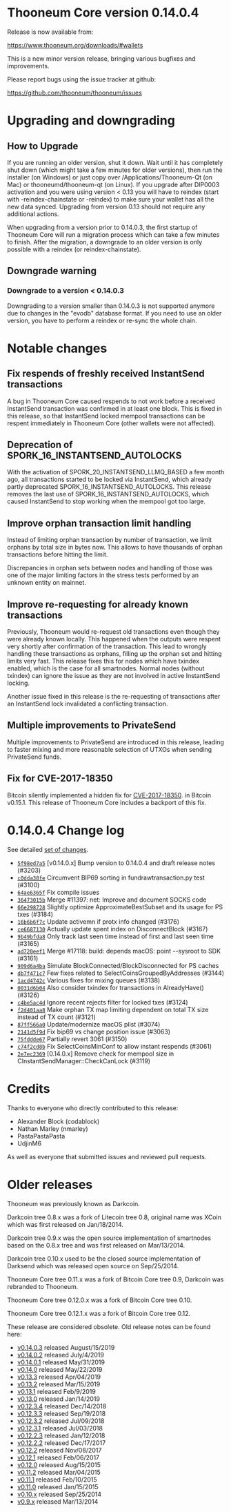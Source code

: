Thooneum Core version 0.14.0.4
==========================

Release is now available from:

  <https://www.thooneum.org/downloads/#wallets>

This is a new minor version release, bringing various bugfixes and improvements.

Please report bugs using the issue tracker at github:

  <https://github.com/thooneum/thooneum/issues>


Upgrading and downgrading
=========================

How to Upgrade
--------------

If you are running an older version, shut it down. Wait until it has completely
shut down (which might take a few minutes for older versions), then run the
installer (on Windows) or just copy over /Applications/Thooneum-Qt (on Mac) or
thooneumd/thooneum-qt (on Linux). If you upgrade after DIP0003 activation and you were
using version < 0.13 you will have to reindex (start with -reindex-chainstate
or -reindex) to make sure your wallet has all the new data synced. Upgrading from
version 0.13 should not require any additional actions.

When upgrading from a version prior to 0.14.0.3, the
first startup of Thooneum Core will run a migration process which can take a few minutes
to finish. After the migration, a downgrade to an older version is only possible with
a reindex (or reindex-chainstate).

Downgrade warning
-----------------

### Downgrade to a version < 0.14.0.3

Downgrading to a version smaller than 0.14.0.3 is not supported anymore due to changes
in the "evodb" database format. If you need to use an older version, you have to perform
a reindex or re-sync the whole chain.

Notable changes
===============

Fix respends of freshly received InstantSend transactions
---------------------------------------------------------

A bug in Thooneum Core caused respends to not work before a received InstantSend transaction was confirmed in at least
one block. This is fixed in this release, so that InstantSend locked mempool transactions can be
respent immediately in Thooneum Core (other wallets were not affected).

Deprecation of SPORK_16_INSTANTSEND_AUTOLOCKS
---------------------------------------------

With the activation of SPORK_20_INSTANTSEND_LLMQ_BASED a few month ago, all transactions started to be locked via
InstantSend, which already partly deprecated SPORK_16_INSTANTSEND_AUTOLOCKS. This release removes the last use
of SPORK_16_INSTANTSEND_AUTOLOCKS, which caused InstantSend to stop working when the mempool got too large.

Improve orphan transaction limit handling
-----------------------------------------

Instead of limiting orphan transaction by number of transaction, we limit orphans by total size in bytes
now. This allows to have thousands of orphan transactions before hitting the limit.

Discrepancies in orphan sets between nodes and handling of those was one of the major limiting factors in
the stress tests performed by an unknown entity on mainnet.

Improve re-requesting for already known transactions
----------------------------------------------------

Previously, Thooneum would re-request old transactions even though they were already known locally. This
happened when the outputs were respent very shortly after confirmation of the transaction. This lead to
wrongly handling these transactions as orphans, filling up the orphan set and hitting limits very fast.
This release fixes this for nodes which have txindex enabled, which is the case for all smartnodes. Normal
nodes (without txindex) can ignore the issue as they are not involved in active InstantSend locking.

Another issue fixed in this release is the re-requesting of transactions after an InstantSend lock invalidated
a conflicting transaction.

Multiple improvements to PrivateSend
------------------------------------

Multiple improvements to PrivateSend are introduced in this release, leading to faster mixing and more
reasonable selection of UTXOs when sending PrivateSend funds.

Fix for CVE-2017-18350
----------------------

Bitcoin silently implemented a hidden fix for [CVE-2017-18350](https://lists.linuxfoundation.org/pipermail/bitcoin-dev/2019-November/017453.html).
in Bitcoin v0.15.1. This release of Thooneum Core includes a backport of this fix.


0.14.0.4 Change log
===================

See detailed [set of changes](https://github.com/thooneum/thooneum/compare/v0.14.0.3...thooneum:v0.14.0.4).

- [`5f98ed7a5`](https://github.com/thooneum/thooneum/commit/5f98ed7a5) [v0.14.0.x] Bump version to 0.14.0.4 and draft release notes (#3203)
- [`c0dda38fe`](https://github.com/thooneum/thooneum/commit/c0dda38fe) Circumvent BIP69 sorting in fundrawtransaction.py test (#3100)
- [`64ae6365f`](https://github.com/thooneum/thooneum/commit/64ae6365f) Fix compile issues
- [`36473015b`](https://github.com/thooneum/thooneum/commit/36473015b) Merge #11397: net: Improve and document SOCKS code
- [`66e298728`](https://github.com/thooneum/thooneum/commit/66e298728) Slightly optimize ApproximateBestSubset and its usage for PS txes (#3184)
- [`16b6b6f7c`](https://github.com/thooneum/thooneum/commit/16b6b6f7c) Update activemn if protx info changed (#3176)
- [`ce6687130`](https://github.com/thooneum/thooneum/commit/ce6687130) Actually update spent index on DisconnectBlock (#3167)
- [`9b49bfda8`](https://github.com/thooneum/thooneum/commit/9b49bfda8) Only track last seen time instead of first and last seen time (#3165)
- [`ad720eef1`](https://github.com/thooneum/thooneum/commit/ad720eef1) Merge #17118: build: depends macOS: point --sysroot to SDK (#3161)
- [`909d6a4ba`](https://github.com/thooneum/thooneum/commit/909d6a4ba) Simulate BlockConnected/BlockDisconnected for PS caches
- [`db7f471c7`](https://github.com/thooneum/thooneum/commit/db7f471c7) Few fixes related to SelectCoinsGroupedByAddresses (#3144)
- [`1acd4742c`](https://github.com/thooneum/thooneum/commit/1acd4742c) Various fixes for mixing queues (#3138)
- [`0031d6b04`](https://github.com/thooneum/thooneum/commit/0031d6b04) Also consider txindex for transactions in AlreadyHave() (#3126)
- [`c4be5ac4d`](https://github.com/thooneum/thooneum/commit/c4be5ac4d) Ignore recent rejects filter for locked txes (#3124)
- [`f2d401aa8`](https://github.com/thooneum/thooneum/commit/f2d401aa8) Make orphan TX map limiting dependent on total TX size instead of TX count (#3121)
- [`87ff566a0`](https://github.com/thooneum/thooneum/commit/87ff566a0) Update/modernize macOS plist (#3074)
- [`2141d5f9d`](https://github.com/thooneum/thooneum/commit/2141d5f9d) Fix bip69 vs change position issue (#3063)
- [`75fddde67`](https://github.com/thooneum/thooneum/commit/75fddde67) Partially revert 3061 (#3150)
- [`c74f2cd8b`](https://github.com/thooneum/thooneum/commit/c74f2cd8b) Fix SelectCoinsMinConf to allow instant respends (#3061)
- [`2e7ec2369`](https://github.com/thooneum/thooneum/commit/2e7ec2369) [0.14.0.x] Remove check for mempool size in CInstantSendManager::CheckCanLock (#3119)

Credits
=======

Thanks to everyone who directly contributed to this release:

- Alexander Block (codablock)
- Nathan Marley (nmarley)
- PastaPastaPasta
- UdjinM6

As well as everyone that submitted issues and reviewed pull requests.

Older releases
==============

Thooneum was previously known as Darkcoin.

Darkcoin tree 0.8.x was a fork of Litecoin tree 0.8, original name was XCoin
which was first released on Jan/18/2014.

Darkcoin tree 0.9.x was the open source implementation of smartnodes based on
the 0.8.x tree and was first released on Mar/13/2014.

Darkcoin tree 0.10.x used to be the closed source implementation of Darksend
which was released open source on Sep/25/2014.

Thooneum Core tree 0.11.x was a fork of Bitcoin Core tree 0.9,
Darkcoin was rebranded to Thooneum.

Thooneum Core tree 0.12.0.x was a fork of Bitcoin Core tree 0.10.

Thooneum Core tree 0.12.1.x was a fork of Bitcoin Core tree 0.12.

These release are considered obsolete. Old release notes can be found here:

- [v0.14.0.3](https://github.com/thooneum/thooneum/blob/master/doc/release-notes/thooneum/release-notes-0.14.0.3.md) released August/15/2019
- [v0.14.0.2](https://github.com/thooneum/thooneum/blob/master/doc/release-notes/thooneum/release-notes-0.14.0.2.md) released July/4/2019
- [v0.14.0.1](https://github.com/thooneum/thooneum/blob/master/doc/release-notes/thooneum/release-notes-0.14.0.1.md) released May/31/2019
- [v0.14.0](https://github.com/thooneum/thooneum/blob/master/doc/release-notes/thooneum/release-notes-0.14.0.md) released May/22/2019
- [v0.13.3](https://github.com/thooneum/thooneum/blob/master/doc/release-notes/thooneum/release-notes-0.13.3.md) released Apr/04/2019
- [v0.13.2](https://github.com/thooneum/thooneum/blob/master/doc/release-notes/thooneum/release-notes-0.13.2.md) released Mar/15/2019
- [v0.13.1](https://github.com/thooneum/thooneum/blob/master/doc/release-notes/thooneum/release-notes-0.13.1.md) released Feb/9/2019
- [v0.13.0](https://github.com/thooneum/thooneum/blob/master/doc/release-notes/thooneum/release-notes-0.13.0.md) released Jan/14/2019
- [v0.12.3.4](https://github.com/thooneum/thooneum/blob/master/doc/release-notes/thooneum/release-notes-0.12.3.4.md) released Dec/14/2018
- [v0.12.3.3](https://github.com/thooneum/thooneum/blob/master/doc/release-notes/thooneum/release-notes-0.12.3.3.md) released Sep/19/2018
- [v0.12.3.2](https://github.com/thooneum/thooneum/blob/master/doc/release-notes/thooneum/release-notes-0.12.3.2.md) released Jul/09/2018
- [v0.12.3.1](https://github.com/thooneum/thooneum/blob/master/doc/release-notes/thooneum/release-notes-0.12.3.1.md) released Jul/03/2018
- [v0.12.2.3](https://github.com/thooneum/thooneum/blob/master/doc/release-notes/thooneum/release-notes-0.12.2.3.md) released Jan/12/2018
- [v0.12.2.2](https://github.com/thooneum/thooneum/blob/master/doc/release-notes/thooneum/release-notes-0.12.2.2.md) released Dec/17/2017
- [v0.12.2](https://github.com/thooneum/thooneum/blob/master/doc/release-notes/thooneum/release-notes-0.12.2.md) released Nov/08/2017
- [v0.12.1](https://github.com/thooneum/thooneum/blob/master/doc/release-notes/thooneum/release-notes-0.12.1.md) released Feb/06/2017
- [v0.12.0](https://github.com/thooneum/thooneum/blob/master/doc/release-notes/thooneum/release-notes-0.12.0.md) released Aug/15/2015
- [v0.11.2](https://github.com/thooneum/thooneum/blob/master/doc/release-notes/thooneum/release-notes-0.11.2.md) released Mar/04/2015
- [v0.11.1](https://github.com/thooneum/thooneum/blob/master/doc/release-notes/thooneum/release-notes-0.11.1.md) released Feb/10/2015
- [v0.11.0](https://github.com/thooneum/thooneum/blob/master/doc/release-notes/thooneum/release-notes-0.11.0.md) released Jan/15/2015
- [v0.10.x](https://github.com/thooneum/thooneum/blob/master/doc/release-notes/thooneum/release-notes-0.10.0.md) released Sep/25/2014
- [v0.9.x](https://github.com/thooneum/thooneum/blob/master/doc/release-notes/thooneum/release-notes-0.9.0.md) released Mar/13/2014

